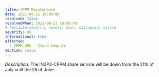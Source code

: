 ```yaml
---
title: CPPM Maintenance
date: 2021-06-21 10:00:00
resolved: false
resolvedWhen: 2021-06-21 18:00:00
# Possible severity levels: down, disrupted, notice
severity: ok
informational: true
affected:
  - CPPM-AMU - Cloud Compute
section: issue
---
```


*Description*: The IN2P3-CPPM  share service will be down from the 21th of July until the 28 of June.

